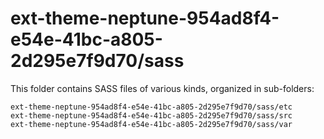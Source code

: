 # ext-theme-neptune-954ad8f4-e54e-41bc-a805-2d295e7f9d70/sass

This folder contains SASS files of various kinds, organized in sub-folders:

    ext-theme-neptune-954ad8f4-e54e-41bc-a805-2d295e7f9d70/sass/etc
    ext-theme-neptune-954ad8f4-e54e-41bc-a805-2d295e7f9d70/sass/src
    ext-theme-neptune-954ad8f4-e54e-41bc-a805-2d295e7f9d70/sass/var

